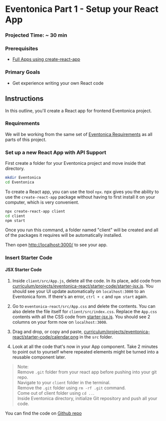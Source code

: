 # Eventonica Part 1 - Setup your React App

### Projected Time: ~ 30 min

### Prerequisites

- [Full Apps using create-react-app](../../react-js/react-part-5-full-apps.md)

### Primary Goals

- Get experience writing your own React code

## Instructions

In this outline, you'll create a React app for frontend Eventonica project.

### Requirements

We will be working from the same set of [Eventonica Requirements](./README.md) as all parts of this project.

### Set up a new React App with API Support

First create a folder for your Eventonica project and move inside that directory.

```bash
mkdir Eventonica
cd Eventonica
```

To create a React app, you can use the tool `npx`. npx gives you the ability to use the `create-react-app` package without having to first install it on your computer, which is very convenient.

```bash
npx create-react-app client
cd client
npm start
```

Once you run this command, a folder named "client" will be created and all of the packages it requires will be automatically installed.

Then open [http://localhost:3000/](http://localhost:3000/) to see your app.

### Insert Starter Code

#### JSX Starter Code

1. Inside `client/src/App.js`, delete all the code. In its place, add code from [curriculum/projects/eventonica-react/starter-code/starter-jsx.js](./starter-code/starter-jsx.js). You should see your UI update automatically on `localhost:3000` to an Eventonica form. If there's an error, `ctrl + c` and `npm start` again.

2. Go to `eventonica-react/src/App.css` and delete the contents. You can also delete the file itself for `client/src/index.css`. Replace the `App.css` contents with all the CSS code from [starter-jsx.js](./starter-code/index.css). You should see 2 columns on your form now on `localhost:3000`.

3. Drag and drop, or copy and paste, [curriculum/projects/eventonica-react/starter-code/calendar.png](./starter-code/calendar.png) in the `src` folder.

4. Look at all the code that's now in your App component. Take 2 minutes to point out to yourself where repeated elements might be turned into a reusable component later.

> Note:<br> Remove `.git` folder from your react app before pushing into your git repo.<br>Navigate to your `client` folder in the terminal.<br> Remove the `.git` folder using `rm -rf .git` command. <br>Come out of client folder using `cd ..`. <br>Inside Eventonica directory, initialize Git repository and push all your code.

You can find the code on [Github repo](https://github.com/priyaraj7/Eventonica/tree/react-1)
